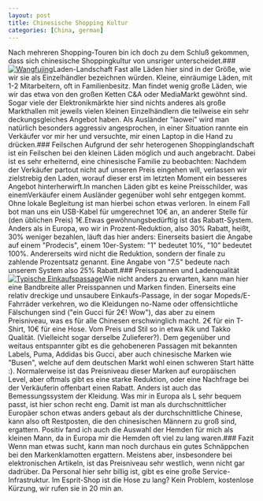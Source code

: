```yaml
---
layout: post
title: Chinesische Shopping Kultur
categories: [China, german]
---
```

Nach mehreren Shopping-Touren bin ich doch zu dem Schluß gekommen, dass sich chinesische Shoppingkultur von unsriger unterscheidet.### [![](http://news.xinhuanet.com/english/2008-07/30/xinsrc_352070530153454618211.jpg "Wangfujing ")](http://news.xinhuanet.com/english/2008-07/30/content_8857533.htm)Laden-Landschaft
Fast alle Läden hier sind in der Größe, wie wir sie als Einzelhändler bezeichnen würden. Kleine, einräumige Läden, mit 1-2 Mitarbeitern, oft in Familienbesitz. Man findet wenig große Läden, wie wir das etwa von den großen Ketten C&amp;A oder MediaMarkt gewöhnt sind. Sogar viele der Elektronikmärkte hier sind nichts anderes als große Markthallen mit jeweils vielen kleinen Einzelhändlern die teilweise ein sehr deckungsgleiches Angebot haben. Als Ausländer "laowei" wird man natürlich besonders aggressiv angesprochen, in einer Situation rannte ein Verkäufer vor mir her und versuchte, mir einen Laptop in die Hand zu drücken.### Feilschen
Aufgrund der sehr heterogenen Shoppinglandschaft ist ein Feilschen bei den kleinen Läden möglich und auch angebracht. Dabei ist es sehr erheiternd, eine chinesische Familie zu beobachten: Nachdem der Verkäufer partout nicht auf unseren Preis eingehen will, verlassen wir zielstrebig den Laden, worauf dieser erst im letzten Moment ein besseres Angebot hinterherwirft.In manchen Läden gibt es keine Preisschilder, was einemVerkäufer einem Ausländer gegenüber wohl sehr entgegen kommt. Ohne lokale Begleitung ist man hierbei schon etwas verloren. In einem Fall bot man uns ein USB-Kabel für umgerechnet 10€ an, an anderer Stelle für (den üblichen Preis) 1€.Etwas gewöhnungsbedürftig ist das Rabatt-System. Anders als in Europa, wo wir in Prozent-Reduktion, also 30% Rabatt, heißt, 30% weniger bezahlen, läuft das hier anders: Einerseits basiert die Angabe auf einem "Prodecis", einem 10er-System: "1" bedeutet 10%, "10" bedeutet 100%. Andererseits wird nicht die Reduktion, sondern der finale zu zahlende Prozentsatz genannt. Eine Angabe von "7.5" bedeute nach unserem System also 25% Rabatt.### Preisspannen und Ladenqualität
[![](http://farm4.static.flickr.com/3323/3521428652_c42a24b371.jpg "Typische Einkaufspassage")](http://www.flickr.com/photos/dcmaster/3521428652/)Wie nicht anders zu erwarten, kann man hier eine Bandbreite aller Preisspannen und Marken finden. Einerseits eine relativ dreckige und unsaubere Einkaufs-Passage, in der sogar Mopeds/E-Fahrräder verkehren, wo die Kleidungen no-Name oder offensichtliche Fälschungen sind ("ein Gucci für 2€! Wow"), das aber zu einem Preisniveau, was es für alle Chinesen erschwinglich macht. 2€ für ein T-Shirt, 10€ für eine Hose. Vom Preis und Stil so in etwa Kik und Takko Qualität. (Vielleicht sogar derselbe Zulieferer?). Dem gegenüber und weitaus entspannter gibt es die gehobeneren Passagen mit bekannten Labels, Puma, Addidas bis Gucci, aber auch chinesische Marken wie "Busen", welche auf dem deutschen Markt wohl einen schweren Start hätte :). Normalerweise ist das Preisniveau dieser Marken auf europäischen Level, aber oftmals gibt es eine starke Reduktion, oder eine Nachfrage bei der Verkäuferin offenbart einen Rabatt. Anders ist auch das Bemessungssystem der Kleidung. Was mir in Europa als L sehr bequem passt, ist hier schon recht eng. Damit ist man als durchschnittlicher Europäer schon etwas anders gebaut als der durchschnittliche Chinese, kann also oft Restposten, die den chinesischen Männern zu groß sind, ergattern. Positiv fand ich auch die Auswahl der Hemden für mich als kleinen Mann, da in Europa mir die Hemden oft viel zu lang waren.### Fazit
Wenn man etwas sucht, kann man noch durchaus ein gutes Schnäppchen bei den Markenklamotten ergattern. Meistens aber, insbesondere bei elektronischen Artikeln, ist das Preisniveau sehr westlich, wenn nicht gar dadrüber. Da Personal hier sehr billig ist, gibt es eine große Service-Infrastruktur. Im Esprit-Shop ist die Hose zu lang? Kein Problem, kostenlose Kürzung, wir rufen sie in 20 min an.
